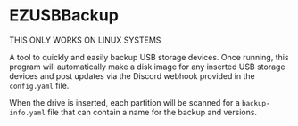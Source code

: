 # EZUSBBackup

THIS ONLY WORKS ON LINUX SYSTEMS

A tool to quickly and easily backup USB storage devices. Once running, this program will automatically make a disk image for any inserted USB storage devices and post updates via the Discord webhook provided in the `config.yaml` file.

When the drive is inserted, each partition will be scanned for a `backup-info.yaml` file that can contain a name for the backup and versions.